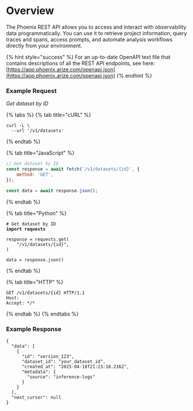 # Overview

The Phoenix REST API allows you to access and interact with observability data programmatically. You can use it to retrieve project information, query traces and spans, access prompts, and automate analysis workflows directly from your environment.

{% hint style="success" %}
For an up-to-date OpenAPI text file that contains descriptions of all the REST API endpoints, see here: [https://app.phoenix.arize.com/openapi.json](https://app.phoenix.arize.com/openapi.json)
{% endhint %}

### Example Request

_Get dataset by ID_

{% tabs %}
{% tab title="cURL" %}
```concurnas
curl -L \
  --url '/v1/datasets'
```
{% endtab %}

{% tab title="JavaScript" %}
```javascript
// Get dataset by ID
const response = await fetch('/v1/datasets/{id}', {
    method: 'GET',
});

const data = await response.json();
```
{% endtab %}

{% tab title="Python" %}
<pre class="language-python" data-full-width="false"><code class="lang-python"># Get dataset by ID
<strong>import requests
</strong>
response = requests.get(
    "/v1/datasets/{id}",
)

data = response.json()
</code></pre>
{% endtab %}

{% tab title="HTTP" %}
```http
GET /v1/datasets/{id} HTTP/1.1
Host: 
Accept: */*
```
{% endtab %}
{% endtabs %}

### Example Response

```
{
  "data": [
    {
      "id": "version_123",
      "dataset_id": "your_dataset_id",
      "created_at": "2025-04-18T21:23:18.216Z",
      "metadata": {
        "source": "inference-logs"
      }
    }
  ],
  "next_cursor": null
}
```
